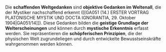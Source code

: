
Die **schaffenden Weltgedanken** sind **objektive Gedanken im Weltenall**, die der Mystiker nachschaffend erkennt ([[GA051 (14.) ERSTER VORTRAG PLATONISCHE MYSTIK UND DOCTA IGNORANTIA, 29. Oktober 1904|GA051/14]]). Diese Gedanken bilden die **geistige Grundlage der Welterscheinungen** und können durch **mystische Erkenntnis** erfasst werden. Sie repräsentieren die **schöpferischen Prinzipien**, die der physischen Welt zugrundeliegen und durch entwickelte Bewusstseinskräfte wahrgenommen werden können.

